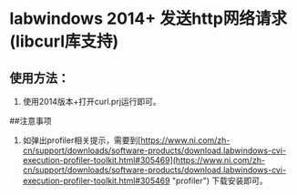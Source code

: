 # labwindows 2014+ 发送http网络请求(libcurl库支持)

## 使用方法：

1. 使用2014版本+打开curl.prj运行即可。


##注意事项

1. 如弹出profiler相关提示，需要到[https://www.ni.com/zh-cn/support/downloads/software-products/download.labwindows-cvi-execution-profiler-toolkit.html#305469](https://www.ni.com/zh-cn/support/downloads/software-products/download.labwindows-cvi-execution-profiler-toolkit.html#305469 "profiler") 下载安装即可。
